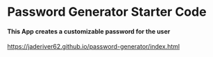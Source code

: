 # Password Generator Starter Code
#### This App creates a customizable password for the user
https://jaderiver62.github.io/password-generator/index.html
